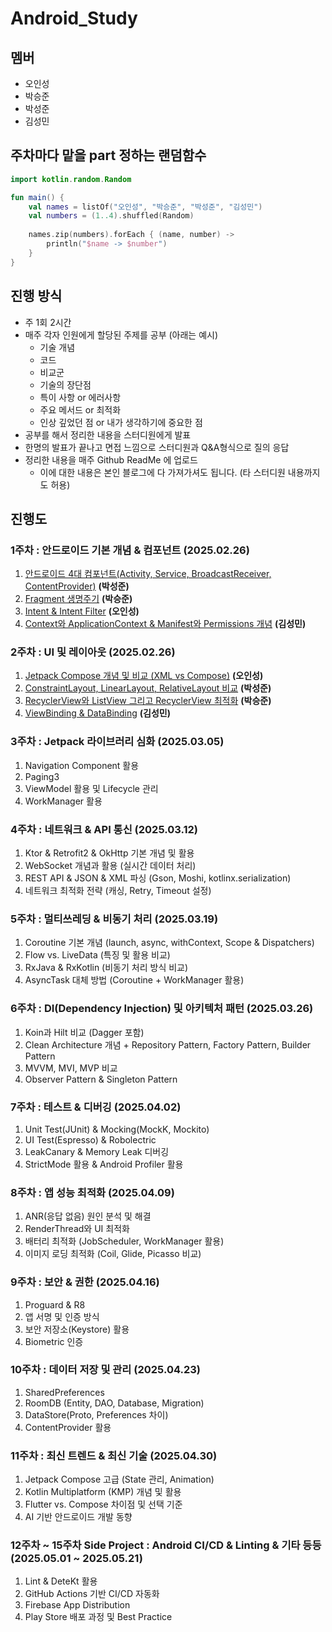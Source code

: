 # Android_Study

## 멤버
- 오인성
- 박승준
- 박성준
- 김성민

## 주차마다 맡을 part 정하는 랜덤함수
```kotlin
import kotlin.random.Random

fun main() {
    val names = listOf("오인성", "박승준", "박성준", "김성민")
    val numbers = (1..4).shuffled(Random)
    
    names.zip(numbers).forEach { (name, number) ->
        println("$name -> $number")
    }
}

```

## 진행 방식
- 주 1회 2시간
- 매주 각자 인원에게 할당된 주제를 공부 (아래는 예시)
    - 기술 개념
    - 코드
    - 비교군
    - 기술의 장단점
    - 특이 사항 or 에러사항
    - 주요 메서드 or 최적화
    - 인상 깊었던 점 or 내가 생각하기에 중요한 점
- 공부를 해서 정리한 내용을 스터디원에게 발표
- 한명의 발표가 끝나고 면접 느낌으로 스터디원과 Q&A형식으로 질의 응답
- 정리한 내용을 매주 Github ReadMe 에 업로드
    - 이에 대한 내용은 본인 블로그에 다 가져가셔도 됩니다. (타 스터디원 내용까지도 허용)

## 진행도

### **1주차 : 안드로이드 기본 개념 & 컴포넌트 (2025.02.26)**
1. [안드로이드 4대 컴포넌트(Activity, Service, BroadcastReceiver, ContentProvider)](https://quartz-durian-a00.notion.site/4-1a17ecadafa1804881aee3e9a4234d04?pvs=4)    **(박성준)**
2. [Fragment 생명주기](https://www.notion.so/Fragment-Lifecycle-1a3c13dbbe2c802d840be500b996ea80?pvs=4) **(박승준)**
3. [Intent & Intent Filter](https://superohinsung.tistory.com/100) **(오인성)**
4. [Context와 ApplicationContext & Manifest와 Permissions 개념](https://carbonated-raptorex-0ab.notion.site/1-4-Context-ApplicationContext-Manifest-Permissions-1a3446854ab980568da7d11fbcc8d905) **(김성민)**

### **2주차 : UI 및 레이아웃 (2025.02.26)**
1. [Jetpack Compose 개념 및 비교 (XML vs Compose)](https://superohinsung.tistory.com/376) **(오인성)**
2. [ConstraintLayout, LinearLayout, RelativeLayout 비교](https://quartz-durian-a00.notion.site/ConstraintLayout-LinearLayout-RelativeLayout-1a57ecadafa1806b8896e2a12cc0169b?pvs=4) **(박성준)**
3. [RecyclerView와 ListView 그리고 RecyclerView 최적화](https://lean-share-b37.notion.site/RecyclerView-ListView-1a3c13dbbe2c802495e7c06c911080cc?pvs=4) **(박승준)**
4. [ViewBinding & DataBinding](https://carbonated-raptorex-0ab.notion.site/2-4-ViewBinding-DataBinding-1a3446854ab98096bd8ec96da3e82850) **(김성민)**

### **3주차 : Jetpack 라이브러리 심화 (2025.03.05)**
1. Navigation Component 활용
2. Paging3
3. ViewModel 활용 및 Lifecycle 관리
4. WorkManager 활용

### **4주차 : 네트워크 & API 통신 (2025.03.12)**
1. Ktor & Retrofit2 & OkHttp 기본 개념 및 활용
2. WebSocket 개념과 활용 (실시간 데이터 처리)
3. REST API & JSON & XML 파싱 (Gson, Moshi, kotlinx.serialization)
4. 네트워크 최적화 전략 (캐싱, Retry, Timeout 설정)

### **5주차 : 멀티쓰레딩 & 비동기 처리 (2025.03.19)**
1. Coroutine 기본 개념 (launch, async, withContext, Scope & Dispatchers)
2. Flow vs. LiveData (특징 및 활용 비교)
3. RxJava & RxKotlin (비동기 처리 방식 비교)
4. AsyncTask 대체 방법 (Coroutine + WorkManager 활용)

### **6주차 : DI(Dependency Injection) 및 아키텍처 패턴 (2025.03.26)**
1. Koin과 Hilt 비교 (Dagger 포함)
2. Clean Architecture 개념 + Repository Pattern, Factory Pattern, Builder Pattern
3. MVVM, MVI, MVP 비교
4. Observer Pattern & Singleton Pattern

### **7주차 : 테스트 & 디버깅 (2025.04.02)**
1. Unit Test(JUnit) & Mocking(MockK, Mockito)
2. UI Test(Espresso) & Robolectric
3. LeakCanary & Memory Leak 디버깅
4. StrictMode 활용 & Android Profiler 활용

### **8주차 : 앱 성능 최적화 (2025.04.09)**
1. ANR(응답 없음) 원인 분석 및 해결
2. RenderThread와 UI 최적화
3. 배터리 최적화 (JobScheduler, WorkManager 활용)
4. 이미지 로딩 최적화 (Coil, Glide, Picasso 비교)

### **9주차 : 보안 & 권한 (2025.04.16)**
1. Proguard & R8
2. 앱 서명 및 인증 방식
3. 보안 저장소(Keystore) 활용
4. Biometric 인증

### **10주차 : 데이터 저장 및 관리 (2025.04.23)**
1. SharedPreferences
2. RoomDB (Entity, DAO, Database, Migration)
3. DataStore(Proto, Preferences 차이)
4. ContentProvider 활용

### **11주차 : 최신 트렌드 & 최신 기술 (2025.04.30)**
1. Jetpack Compose 고급 (State 관리, Animation)
2. Kotlin Multiplatform (KMP) 개념 및 활용
3. Flutter vs. Compose 차이점 및 선택 기준
4. AI 기반 안드로이드 개발 동향

### **12주차 ~ 15주차 Side Project : Android CI/CD & Linting & 기타 등등 (2025.05.01 ~ 2025.05.21)**
1. Lint & DeteKt 활용
2. GitHub Actions 기반 CI/CD 자동화
3. Firebase App Distribution
4. Play Store 배포 과정 및 Best Practice
